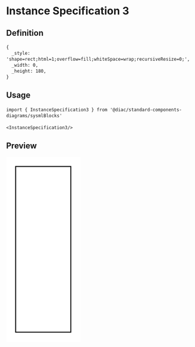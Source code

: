 # Instance Specification 3

## Definition

```
{
  _style: 'shape=rect;html=1;overflow=fill;whiteSpace=wrap;recursiveResize=0;',
  _width: 0,
  _height: 180,
}
```

## Usage

```
import { InstanceSpecification3 } from '@diac/standard-components-diagrams/sysmlBlocks'

<InstanceSpecification3/>
```

## Preview

<img src="./instance-specification-3.png" width="200"/>
